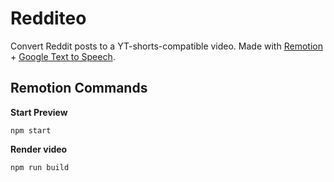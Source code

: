 # Redditeo

Convert Reddit posts to a YT-shorts-compatible video. Made with [Remotion](https://github.com/remotion-dev/remotion) + [Google Text to Speech](https://cloud.google.com/text-to-speech).

## Remotion Commands

**Start Preview**

```console
npm start
```

**Render video**

```console
npm run build
```
